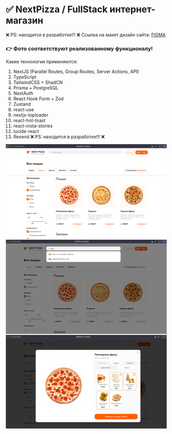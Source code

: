 # ✅ NextPizza / FullStack интернет-магазин
❌ PS: находится в разработке!!! ❌
Ссылка на макет дизайн сайта: <a href="https://www.figma.com/design/cYz4fOSK74EJoqHxoNr1hT/Next-Pizza?node-id=0-1&p=f">FIGMA</a>
### 👉 Фото соответствуют реализованному функционалу!
Какие технологии применяются:
1. NextJS (Parallel Routes, Group Routes, Server Actions, API)
2. TypeScript
3. TailwindCSS + ShadCN
4. Prisma + PostgreSQL
5. NextAuth
6. React Hook Form + Zod
7. Zustand
8. react-use
9. nextjs-toploader
10. react-hot-toast
11. react-insta-stories
12. lucide-react
13. Resend
❌ PS: находится в разработке!!! ❌
<img src="1.png">
<img src="2.png">
<img src="3.png">
